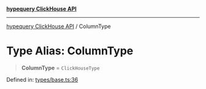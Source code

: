 [**hypequery ClickHouse API**](../README.md)

***

[hypequery ClickHouse API](../globals.md) / ColumnType

# Type Alias: ColumnType

> **ColumnType** = `ClickHouseType`

Defined in: [types/base.ts:36](https://github.com/hypequery/hypequery/blob/64a7970b0d65bd3e69a2e7876f19dbfe29817833/packages/clickhouse/src/types/base.ts#L36)
